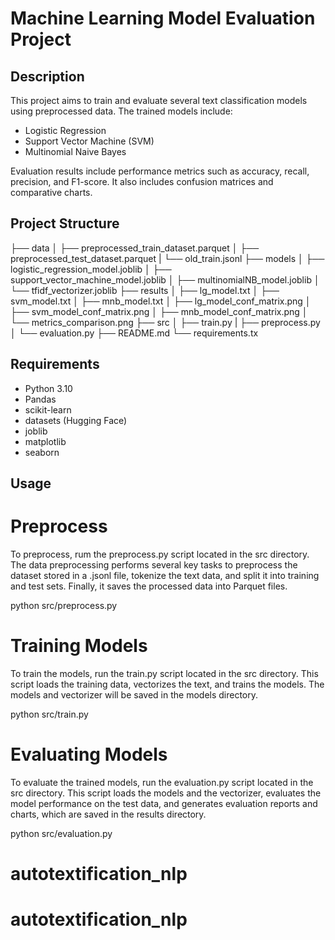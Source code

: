 # Machine Learning Model Evaluation Project

## Description

This project aims to train and evaluate several text classification models using preprocessed data. The trained models include:

- Logistic Regression
- Support Vector Machine (SVM)
- Multinomial Naive Bayes

Evaluation results include performance metrics such as accuracy, recall, precision, and F1-score. It also includes confusion matrices and comparative charts.

## Project Structure
├── data
│ ├── preprocessed_train_dataset.parquet
│ ├── preprocessed_test_dataset.parquet
| └── old_train.jsonl
├── models
│ ├── logistic_regression_model.joblib
│ ├── support_vector_machine_model.joblib
│ ├── multinomialNB_model.joblib
│ └── tfidf_vectorizer.joblib
├── results
│ ├── lg_model.txt
│ ├── svm_model.txt
│ ├── mnb_model.txt
│ ├── lg_model_conf_matrix.png
│ ├── svm_model_conf_matrix.png
│ ├── mnb_model_conf_matrix.png
│ └── metrics_comparison.png
├── src
│ ├── train.py
| ├── preprocess.py
│ └── evaluation.py
├── README.md
└── requirements.tx

## Requirements

- Python 3.10
- Pandas
- scikit-learn
- datasets (Hugging Face)
- joblib
- matplotlib
- seaborn

## Usage

# Preprocess 
To preprocess, rum the preprocess.py script located in the src directory. The data preprocessing performs several key tasks to preprocess the dataset stored in a .jsonl file, tokenize the text data, and split it into training and test sets. Finally, it saves the processed data into Parquet files. 

python src/preprocess.py 

# Training Models

To train the models, run the train.py script located in the src directory. This script loads the training data, vectorizes the text, and trains the models. The models and vectorizer will be saved in the models directory.

python src/train.py 

# Evaluating Models

To evaluate the trained models, run the evaluation.py script located in the src directory. This script loads the models and the vectorizer, evaluates the model performance on the test data, and generates evaluation reports and charts, which are saved in the results directory.

python src/evaluation.py


# autotextification_nlp
# autotextification_nlp
